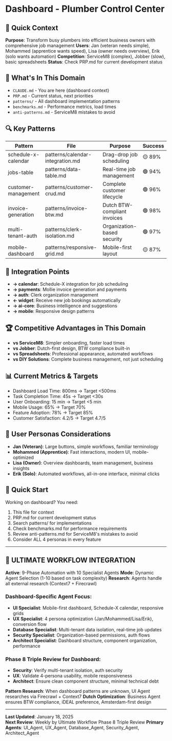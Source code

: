 # Dashboard - Plumber Control Center

## 🎯 Quick Context
**Purpose**: Transform busy plumbers into efficient business owners with comprehensive job management
**Users**: Jan (veteran needs simple), Mohammed (apprentice wants speed), Lisa (owner needs overview), Erik (solo wants automation)
**Competition**: ServiceM8 (complex), Jobber (slow), basic spreadsheets
**Status**: Check PRP.md for current development status

## 📁 What's In This Domain
- `CLAUDE.md` - You are here (dashboard context)
- `PRP.md` - Current status, next priorities
- `patterns/` - All dashboard implementation patterns  
- `benchmarks.md` - Performance metrics, load times
- `anti-patterns.md` - ServiceM8 mistakes to avoid

## 🔍 Key Patterns
| Pattern | File | Purpose | Success |
|---------|------|---------|---------|
| schedule-x-calendar | patterns/calendar-integration.md | Drag-drop job scheduling | 🟡 89% |
| jobs-table | patterns/data-table.md | Real-time job management | 🟢 94% |
| customer-management | patterns/customer-crud.md | Complete customer lifecycle | 🟢 96% |
| invoice-generation | patterns/invoice-btw.md | Dutch BTW-compliant invoices | 🟢 98% |
| multi-tenant-auth | patterns/clerk-isolation.md | Organization-based security | 🟢 97% |
| mobile-dashboard | patterns/responsive-grid.md | Mobile-first layout | 🟡 87% |

## 🤝 Integration Points
- **→ calendar**: Schedule-X integration for job scheduling
- **→ payments**: Mollie invoice generation and payments
- **→ auth**: Clerk organization management
- **← widget**: Receive new job bookings automatically
- **→ ai-core**: Business intelligence and suggestions
- **→ mobile**: Responsive design patterns

## 🏆 Competitive Advantages in This Domain
- **vs ServiceM8**: Simpler onboarding, faster load times
- **vs Jobber**: Dutch-first design, BTW compliance built-in
- **vs Spreadsheets**: Professional appearance, automated workflows
- **vs DIY Solutions**: Complete business management, not just scheduling

## 📊 Current Metrics & Targets
- Dashboard Load Time: 800ms → Target <500ms
- Task Completion Time: 45s → Target <30s
- User Onboarding: 15 min → Target <5 min
- Mobile Usage: 65% → Target 70%
- Feature Adoption: 78% → Target 85%
- Customer Satisfaction: 4.2/5 → Target 4.7/5

## 👥 User Personas Considerations
- **Jan (Veteran)**: Large buttons, simple workflows, familiar terminology
- **Mohammed (Apprentice)**: Fast interactions, modern UI, mobile-optimized
- **Lisa (Owner)**: Overview dashboards, team management, business insights
- **Erik (Solo)**: Automated workflows, all-in-one interface, minimal clicks

## 🚀 Quick Start
Working on dashboard? You need:
1. This file for context
2. PRP.md for current development status
3. Search patterns/ for implementations
4. Check benchmarks.md for performance requirements
5. Review anti-patterns.md for ServiceM8's mistakes to avoid
6. Consider ALL 4 personas in every feature

---

## 🤖 ULTIMATE WORKFLOW INTEGRATION

**Active**: 9-Phase Automation with 10 Specialist Agents
**Mode**: Dynamic Agent Selection (1-10 based on task complexity)
**Research**: Agents handle all external research (Context7 + Firecrawl)

### Dashboard-Specific Agent Focus:
- **UI Specialist**: Mobile-first dashboard, Schedule-X calendar, responsive grids
- **UX Specialist**: 4 persona optimization (Jan/Mohammed/Lisa/Erik), conversion flow
- **Database Specialist**: Multi-tenant data isolation, real-time job updates
- **Security Specialist**: Organization-based permissions, auth flows
- **Architect Specialist**: Dashboard structure, component organization, performance

### Phase 8 Triple Review for Dashboard:
- **Security**: Verify multi-tenant isolation, auth security
- **UX**: Validate 4-persona usability, mobile responsiveness  
- **Architect**: Ensure clean component structure, minimal technical debt

**Pattern Research**: When dashboard patterns are unknown, UI Agent researches via Firecrawl + Context7
**Dutch Optimization**: Business Agent ensures BTW compliance, iDEAL preference, Amsterdam-first design

---

**Last Updated**: January 18, 2025  
**Next Review**: Weekly by Ultimate Workflow Phase 8 Triple Review
**Primary Agents**: UI_Agent, UX_Agent, Database_Agent, Security_Agent, Architect_Agent